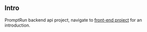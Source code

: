 <h2>Intro</h2>

PromptRun backend api project, navigate to [front-end project](https://github.com/AruNi-01/promptrun) for an introduction.
